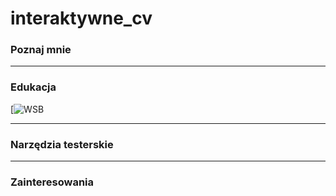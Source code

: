 # interaktywne_cv
### Poznaj mnie
---
### Edukacja
[![WSB](https://www.wsb.pl/wroclaw/kandydaci/studia-podyplomowe/kierunki/tester-oprogramowania-dla-aplikacji-mobilnych-i-serwerowych)

---
### Narzędzia testerskie

---
### Zainteresowania

